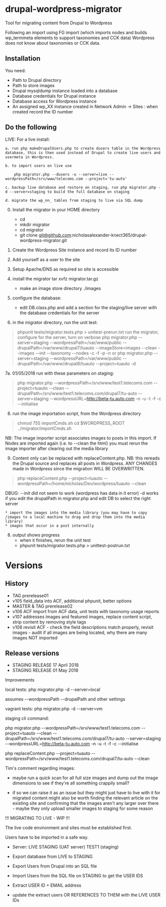 # drupal-wordpress-migrator

Tool for migrating content from Drupal to Wordpress

Following an import using FG import (which imports nodes and builds wp_termmeta elements to support taxonomies and CCK data) Wordpress does not know about taxonomies or CCK data.  

## Installation

You need: 
* Path to Drupal directory 
* Path to store images
* Drupal mysqldump instance loaded into a database
* Database credentials for Drupal instance 
* Database access for Wordpress instance
* An assigned wp_XX instance created in Network Admin -> Sites : when created record the ID number 

## Do the following

LIVE:  For a live install:

	a. run php makeDrupalUsers.php to create dusers table in the Wordpress database, this is then used instead of Drupal to create live users and usermeta in Wordpress.

	b. to import users on live use 

		php migrator.php --dusers -u --server=live --wordpressPath=/srv/www/telecoms.com --project='tu-auto'

	c. backup live database and restore on staging, run php migrator.php -d --server=staging to build the full database on staging

	d. migrate the wp_nn_ tables from staging to live via SQL dump

0. Install the migrator in your HOME directory
	* cd 
	* mkdir migrator
	* cd migrator
	* git clone git@github.com:nicholasalexander-knect365/drupal-wordpress-migrator.git

1. Create the Wordpress Site instance and record its ID number

2. Add yourself as a user to the site

3. Setup Apache/DNS as required so site is accessible

4. install the migrator tar xvfz migrator.tar.gz
	* make an image store directory ./images

6. configure the database: 
	* edit DB.class.php and add a section for the staging/live server with the database credentials for the server
 
7. in the migrator directory, run the unit test:
>	phpunit tests/migrator.tests.php > unitest-prerun.txt
>	run the migrator, configure for the server, turn on verbose
>	php migrator.php --server=staging --wordpressPath=/var/www/public --drupalPath=/var/www/drupal7/tuauto --imageStore=images --clean --images --init --taxonomy --nodes -c -f -p -n
	or
>	php migrator.php --server=staging --wordpressPath=/var/www/public --drupalPath=/var/www/drupal8/tuauto --project=tuauto -d

7a. 01/05/2018 run with these parameters on staging:

>	php migrator.php --wordpressPath=/srv/www/test1.telecoms.com --project=tuauto --clean --drupalPath=/srv/www/test1.telecoms.com/drupal7/tu-auto --server=staging --wordpressURL=http://beta-tu.auto.com -n -u -t -f -c --initialise

8. run the image importation script, from the Wordpress directory
>	chmod 755 importCmds.sh
>	cd $WORDPRESS_ROOT
>	../migrator/importCmds.sh

NB: The image importer script associates images to posts in this import.  If Nodes are imported again (i.e. to --clean the html) you must rerun the image importer after clearing out the media library

9. Content only can be replaced with replaceContent.php.  NB: this rereads the Drupal source and replaces all posts in Wordpress.  ANY CHANGES made in Wordpress since the migration WILL BE OVERWRITTEN.

>	php replaceContent.php --project=tuauto --wordpressPath=/home/nicholas/Dev/wordpress/tuauto --clean


DBUG: --init did not seem to work (wordpress has data in it error)
      -d works if you edit the drupalPath in migrator.php and edit DB to select the right server

	* import the images into the media library (you may have to copy /images to a local machine to drag and drop them into the media library)
	* images that occur in a post internally

8. output shows progress
	* when it finishes, rerun the unit test
	* phpunit tests/migrator.tests.php > unittest-postrun.txt

# Versions 
## History
* TAG prerelease01
* v105 field_data into ACF, additional phpunit, better options
* MASTER & TAG prerelease02
* v106 ACF import from ACF data, unit tests with taxonomy usage reports
* v107 addresses images and featured images, replace content script, strip content by removing style tags
* v108 revisit ACF - check the field descriptions match properly, revisit images - audit if all images are being located, why there are many images NOT imported

## Release versions
* STAGING RELEASE 17 April 2018
* STAGING RELEASE 01 May 2018 

Improvements

local tests:
php migrator.php -d --server=local

assumes --wordpressPath --drupalPath and other settings 

vagrant tests:
php migrator.php -d --server=vm

staging cli command: 

php migrator.php --wordpressPath=/srv/www/test1.telecoms.com --project=tuauto --clean --drupalPath=/srv/www/test1.telecoms.com/drupal7/tu-auto --server=staging --wordpressURL=http://beta-tu.auto.com -n -u -t -f -c --initialise

php replaceContent.php --project=tuauto --wordpressPath=/srv/www/test1.telecoms.com/drupal7/tu-auto --clean



Tim's comment regarding images: 

* maybe run a quick scan for all full size images and dump out the image dimensions to see if they're all something crappily small?

* if so we can raise it as an issue but they might just have to live with it for migrated content
might also be worth finding the relevant article on the existing site and confirming that the images aren't any larger over there - maybe they only upload smaller images to staging for some reason



!!! MIGRATING TO LIVE - WIP !!!

The live code environment and sites must be established first.

Users have to be imported in a safe way.  

* Server: LIVE STAGING (UAT server) TEST1 (staging)

* Export database from LIVE to STAGING
* Export Users from Drupal into an SQL file 
* Import Users from the SQL file on STAGING to get the USER IDS
* Extract USER ID + EMAIL address 
* update the extract users OR REFERENCES TO THEM with the LIVE USER IDs